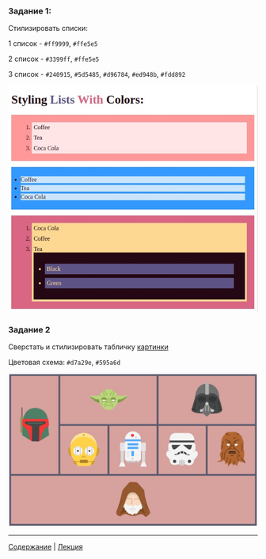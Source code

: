 ### Задание 1: 
Стилизировать списки:

1 список - `#ff9999`, `#ffe5e5`

2 список - `#3399ff`, `#ffe5e5`

3 список - `#240915`, `#5d5485`, `#d96784`, `#ed948b`, `#fdd892`

![lists](task.01.jpg "list")

### Задание 2
Сверстать и стилизировать табличку
[картинки](task.02)

Цветовая схема: `#d7a29e`, `#595a6d`

![starwars table](task.02.jpg "starwars table")

---
[Содержание](../../README.md) |
[Лекция](../lecture/README.md)
